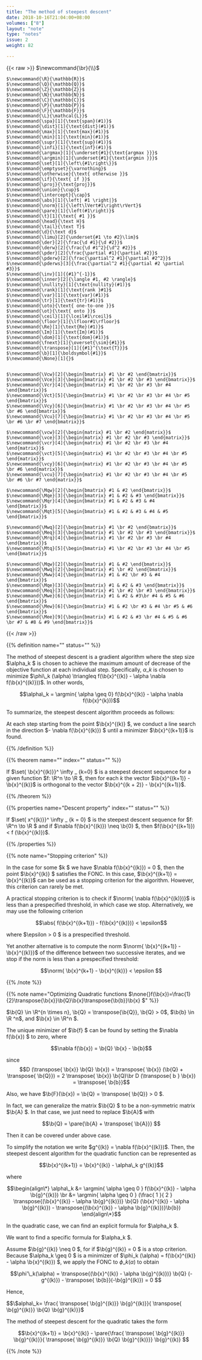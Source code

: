 ```yaml
---
title: "The method of steepest descent"
date: 2018-10-16T21:04:00+08:00
volumes: ["8"]
layout: "note"
type: "notes"
issue: 2
weight: 82

---
```


<!--more-->

<div class="latex-macros">
  {{< raw >}}
    $\newcommand{\br}{\\}$

    $\newcommand{\R}{\mathbb{R}}$
    $\newcommand{\Q}{\mathbb{Q}}$
    $\newcommand{\Z}{\mathbb{Z}}$
    $\newcommand{\N}{\mathbb{N}}$
    $\newcommand{\C}{\mathbb{C}}$
    $\newcommand{\P}{\mathbb{P}}$
    $\newcommand{\F}{\mathbb{F}}$
    $\newcommand{\L}{\mathcal{L}}$
    $\newcommand{\spa}[1]{\text{span}(#1)}$
    $\newcommand{\dist}[1]{\text{dist}(#1)}$
    $\newcommand{\max}[1]{\text{max}(#1)}$
    $\newcommand{\min}[1]{\text{min}(#1)}$
    $\newcommand{\supr}[1]{\text{sup}(#1)}$
    $\newcommand{\infi}[1]{\text{inf}(#1)}$
    $\newcommand{\argmax}[1]{\underset{#1}{\text{argmax }}}$
    $\newcommand{\argmin}[1]{\underset{#1}{\text{argmin }}}$
    $\newcommand{\set}[1]{\left\{#1\right\}}$
    $\newcommand{\emptyset}{\varnothing}$
    $\newcommand{\otherwise}{\text{ otherwise }}$
    $\newcommand{\if}{\text{ if }}$
    $\newcommand{\proj}{\text{proj}}$
    $\newcommand{\union}{\cup}$
    $\newcommand{\intercept}{\cap}$
    $\newcommand{\abs}[1]{\left| #1 \right|}$
    $\newcommand{\norm}[1]{\left\lVert#1\right\rVert}$
    $\newcommand{\pare}[1]{\left(#1\right)}$
    $\newcommand{\t}[1]{\text{ #1 }}$
    $\newcommand{\head}{\text H}$
    $\newcommand{\tail}{\text T}$
    $\newcommand{\d}{\text d}$
    $\newcommand{\limu}[2]{\underset{#1 \to #2}\lim}$
    $\newcommand{\der}[2]{\frac{\d #1}{\d #2}}$
    $\newcommand{\derw}[2]{\frac{\d #1^2}{\d^2 #2}}$
    $\newcommand{\pder}[2]{\frac{\partial #1}{\partial #2}}$
    $\newcommand{\pderw}[2]{\frac{\partial^2 #1}{\partial #2^2}}$
    $\newcommand{\pderws}[3]{\frac{\partial^2 #1}{\partial #2 \partial #3}}$
    $\newcommand{\inv}[1]{{#1}^{-1}}$
    $\newcommand{\inner}[2]{\langle #1, #2 \rangle}$
    $\newcommand{\nullity}[1]{\text{nullity}(#1)}$
    $\newcommand{\rank}[1]{\text{rank }#1}$
    $\newcommand{\var}[1]{\text{var}(#1)}$
    $\newcommand{\tr}[1]{\text{tr}(#1)}$
    $\newcommand{\oto}{\text{ one-to-one }}$
    $\newcommand{\ot}{\text{ onto }}$
    $\newcommand{\ceil}[1]{\lceil#1\rceil}$
    $\newcommand{\floor}[1]{\lfloor#1\rfloor}$
    $\newcommand{\Re}[1]{\text{Re}(#1)}$
    $\newcommand{\Im}[1]{\text{Im}(#1)}$
    $\newcommand{\dom}[1]{\text{dom}(#1)}$
    $\newcommand{\fnext}[1]{\overset{\sim}{#1}}$
    $\newcommand{\transpose}[1]{{#1}^{\text{T}}}$
    $\newcommand{\b}[1]{\boldsymbol{#1}}$
    $\newcommand{\None}[1]{}$


    $\newcommand{\Vcw}[2]{\begin{bmatrix} #1 \br #2 \end{bmatrix}}$
    $\newcommand{\Vce}[3]{\begin{bmatrix} #1 \br #2 \br #3 \end{bmatrix}}$
    $\newcommand{\Vcr}[4]{\begin{bmatrix} #1 \br #2 \br #3 \br #4 \end{bmatrix}}$
    $\newcommand{\Vct}[5]{\begin{bmatrix} #1 \br #2 \br #3 \br #4 \br #5 \end{bmatrix}}$
    $\newcommand{\Vcy}[6]{\begin{bmatrix} #1 \br #2 \br #3 \br #4 \br #5 \br #6 \end{bmatrix}}$
    $\newcommand{\Vcu}[7]{\begin{bmatrix} #1 \br #2 \br #3 \br #4 \br #5 \br #6 \br #7 \end{bmatrix}}$

    $\newcommand{\vcw}[2]{\begin{matrix} #1 \br #2 \end{matrix}}$
    $\newcommand{\vce}[3]{\begin{matrix} #1 \br #2 \br #3 \end{matrix}}$
    $\newcommand{\vcr}[4]{\begin{matrix} #1 \br #2 \br #3 \br #4 \end{matrix}}$
    $\newcommand{\vct}[5]{\begin{matrix} #1 \br #2 \br #3 \br #4 \br #5 \end{matrix}}$
    $\newcommand{\vcy}[6]{\begin{matrix} #1 \br #2 \br #3 \br #4 \br #5 \br #6 \end{matrix}}$
    $\newcommand{\vcu}[7]{\begin{matrix} #1 \br #2 \br #3 \br #4 \br #5 \br #6 \br #7 \end{matrix}}$

    $\newcommand{\Mqw}[2]{\begin{bmatrix} #1 & #2 \end{bmatrix}}$
    $\newcommand{\Mqe}[3]{\begin{bmatrix} #1 & #2 & #3 \end{bmatrix}}$
    $\newcommand{\Mqr}[4]{\begin{bmatrix} #1 & #2 & #3 & #4 \end{bmatrix}}$
    $\newcommand{\Mqt}[5]{\begin{bmatrix} #1 & #2 & #3 & #4 & #5 \end{bmatrix}}$

    $\newcommand{\Mwq}[2]{\begin{bmatrix} #1 \br #2 \end{bmatrix}}$
    $\newcommand{\Meq}[3]{\begin{bmatrix} #1 \br #2 \br #3 \end{bmatrix}}$
    $\newcommand{\Mrq}[4]{\begin{bmatrix} #1 \br #2 \br #3 \br #4 \end{bmatrix}}$
    $\newcommand{\Mtq}[5]{\begin{bmatrix} #1 \br #2 \br #3 \br #4 \br #5 \end{bmatrix}}$

    $\newcommand{\Mqw}[2]{\begin{bmatrix} #1 & #2 \end{bmatrix}}$
    $\newcommand{\Mwq}[2]{\begin{bmatrix} #1 \br #2 \end{bmatrix}}$
    $\newcommand{\Mww}[4]{\begin{bmatrix} #1 & #2 \br #3 & #4 \end{bmatrix}}$
    $\newcommand{\Mqe}[3]{\begin{bmatrix} #1 & #2 & #3 \end{bmatrix}}$
    $\newcommand{\Meq}[3]{\begin{bmatrix} #1 \br #2 \br #3 \end{bmatrix}}$
    $\newcommand{\Mwe}[6]{\begin{bmatrix} #1 & #2 & #3\br #4 & #5 & #6 \end{bmatrix}}$
    $\newcommand{\Mew}[6]{\begin{bmatrix} #1 & #2 \br #3 & #4 \br #5 & #6 \end{bmatrix}}$
    $\newcommand{\Mee}[9]{\begin{bmatrix} #1 & #2 & #3 \br #4 & #5 & #6 \br #7 & #8 & #9 \end{bmatrix}}$
  {{< /raw >}}
</div>


{{% definition name="" status="" %}}

The method of steepest descent is a gradient algorithm where the step size $\alpha\_k $ is chosen to achieve the maximum amount of decrease of the objective function at each individual step. Specifically, $\alpha\_k$ is chosen to minimize $\phi\_k (\alpha) \triangleq f(\b{x}^{(k)} - \alpha \nabla f(\b{x}^{(k)}))$. In other words,

$$\alpha\_k = \argmin{ \alpha \geq 0} f(\b{x}^{(k)} - \alpha \nabla f(\b{x}^{k}))$$

To summarize, the steepest descent algorithm proceeds as follows:

At each step starting from the point $\b{x}^{(k)} $, we conduct a line search in the direction $- \nabla f(\b{x}^{(k)}) $ until a minimizer $\b{x}^{(k+1)}$ is found.

{{% /definition %}}

{{% theorem name="" index="" status="" %}}

If $\set{ \b{x}^{(k)}}^ \infty \_ {k=0} $ is a steepest descent sequence for a given function $f: \R^n \to \R $, then for each $k$ the vector $\b{x}^{(k+1)} - \b{x}^{(k)}$ is orthogonal to the vector $\b{x}^{(k + 2)} - \b{x}^{(k+1)}$.

{{% /theorem %}}

{{% properties name="Descent property" index="" status="" %}}

If $\set{ x^{(k)}}^ \infty \_ {k = 0} $ is the steepest descent sequence for $f: \R^n \to \R $ and if $\nabla f(\b{x}^{(k)}) \neq \b{0} $, then $f(\b{x}^{(k+1)}) < f (\b{x}^{(k)})$.

{{% /properties %}}

{{% note name="Stopping criterion" %}}

In the case for some $k $ we have $\nabla f(\b{x}^{(k)}) = 0 $, then the point $\b{x}^{(k)} $ satisfies the FONC. In this case, $\b{x}^{(k+1)} = \b{x}^{(k)}$ can be used as a stopping criterion for the algorithm. However, this criterion can rarely be met.

A practical stopping criterion is to check if $\norm{ \nabla f(\b{x}^{(k)})}$ is less than a prespecified threshold, in which case we stop. Alternatively, we may use the following criterion

$$\abs{ f(\b{x}^{(k+1)}) - f(\b{x}^{(k)})} < \epsilon$$

where $\epsilon > 0 $ is a prespecified threshold.

Yet another alternative is to compute the norm $\norm{ \b{x}^{(k+1)} - \b{x}^{(k)}}$ of the difference between two successive iterates, and we stop if the norm is less than a prespecified threshold:

$$\norm{ \b{x}^{k+1} - \b{x}^{(k)}} < \epsilon $$

{{% /note %}}

{{% note name="Optimizing Quadratic functions $\none{}f(\b{x})=\frac{1}{2}\transpose{\b{x}}\b{Q}\b{x}\transpose{\b{b}}\b{x}  $" %}}

$\b{Q} \in \R^{n \times n}, \b{Q} = \transpose{\b{Q}}, \b{Q} > 0$, $\b{b} \in \R ^n$, and $\b{x} \in \R^n $.

The unique minimizer of $\b{f} $ can be found by setting the $\nabla f(\b{x}) $ to zero, where

$$\nabla f(\b{x}) = \b{Q} \b{x} - \b{b}$$

since 
$$D (\transpose{ \b{x}} \b{Q} \b{x}) = \transpose{ \b{x}} (\b{Q} + \transpose{ \b{Q}}) = 2 \transpose{ \b{x}} \b{Q}\br
D (\transpose{ b } \b{x}) = \transpose{ \b{b}}$$

Also, we have $\b{F}(\b{x}) = \b{Q} = \transpose{ \b{Q}} > 0 $. 

In fact, we can generalize the matrix $\b{Q} $ to be a non-symmetric matrix $\b{A} $. In that case, we just need to replace $\b{A}$ with 

$$\b{Q} = \pare{\b{A} + \transpose{ \b{A}}} $$

Then it can be covered under above case.

To simplify the notation we write $g^{(k)} = \nabla f(\b{x}^{(k)})$. Then, the steepest descent algorithm for the quadratic function can be represented as

$$\b{x}^{(k+1)} = \b{x}^{(k)} - \alpha\_k g^{(k)}$$

where

$$\begin{align\*}
\alpha\_k &= \argmin{ \alpha \geq 0 } f(\b{x}^{(k)} - \alpha \b{g}^{(k)}) \br
&= \argmin{ \alpha \geq 0 } (\frac{ 1 }{ 2 } \transpose{(\b{x}^{(k)} - \alpha \b{g}^{(k)})} \b{Q} (\b{x}^{(k)} - \alpha \b{g}^{(k)}) - \transpose{(\b{x}^{(k)} - \alpha \b{g}^{(k)})}\b{b})
\end{align\*}$$

In the quadratic case, we can find an explicit formula for $\alpha\_k $.

We want to find a specific formula for $\alpha\_k $.

Assume $\b{g}^{(k)} \neq 0 $, for if $\b{g}^{(k)} = 0 $ is a stop criterion. Because $\alpha\_k \geq 0 $ is a minimizer of $\phi\_k (\alpha) = f(\b{x}^{(k)} - \alpha \b{x}^{(k)}) $, we apply the FONC to $\phi\_k(\alpha)$ to obtain

$$\phi'\_k(\alpha) = \transpose{(\b{x}^{(k)} - \alpha \b{g}^{(k)})} \b{Q} (- g^{(k)}) - \transpose{ \b{b}}(-\b{g}^{(k)}) = 0 $$

Hence,

$$\$alpha\_k= \frac{ \transpose{ \b{g}^{(k)}} \b{g}^{(k)}}{ \transpose{ \b{g}^{(k)}} \b{Q} \b{g}^{(k)}}$

The method of steepest descent for the quadratic takes the form


$$\b{x}^{(k+1)} = \b{x}^{(k)} - \pare{\frac{ \transpose{ \b{g}^{(k)}} \b{g}^{(k)}}{ \transpose{ \b{g}^{(k)}} \b{Q} \b{g}^{(k)}}} \b{g}^{(k)} $$


{{% /note %}}

